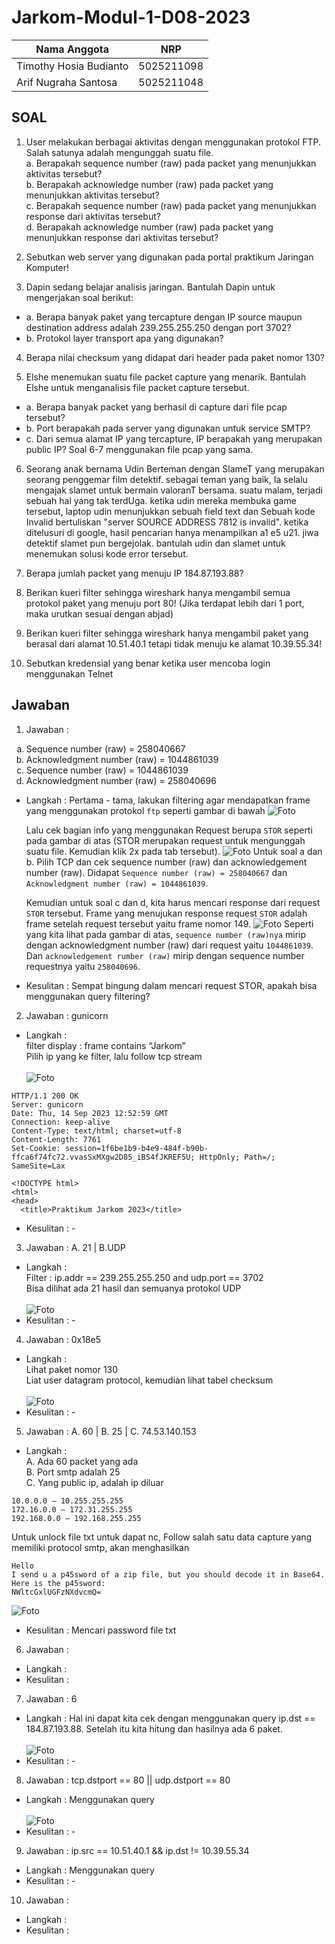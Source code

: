 # Jarkom-Modul-1-D08-2023

Nama Anggota | NRP
------------------- | --------------		
Timothy Hosia Budianto | 5025211098
Arif Nugraha Santosa | 5025211048

## SOAL
1. User melakukan berbagai aktivitas dengan menggunakan protokol FTP. Salah satunya adalah mengunggah suatu file. <br>
  a.  Berapakah sequence number (raw) pada packet yang menunjukkan aktivitas tersebut? <br>
  b.  Berapakah acknowledge number (raw) pada packet yang menunjukkan aktivitas tersebut? <br>
  c.  Berapakah sequence number (raw) pada packet yang menunjukkan response dari aktivitas tersebut? <br>
  d.  Berapakah acknowledge number (raw) pada packet yang menunjukkan response dari aktivitas tersebut?

2. Sebutkan web server yang digunakan pada portal praktikum Jaringan Komputer!

3. Dapin sedang belajar analisis jaringan. Bantulah Dapin untuk mengerjakan soal berikut:
- a. Berapa banyak paket yang tercapture dengan IP source maupun destination
address adalah 239.255.255.250 dengan port 3702?
- b. Protokol layer transport apa yang digunakan?

4. Berapa nilai checksum yang didapat dari header pada paket nomor 130?

5. Elshe menemukan suatu file packet capture yang menarik. Bantulah Elshe untuk
menganalisis file packet capture tersebut.
- a. Berapa banyak packet yang berhasil di capture dari file pcap tersebut?
- b. Port berapakah pada server yang digunakan untuk service SMTP?
- c. Dari semua alamat IP yang tercapture, IP berapakah yang merupakan public IP?
Soal 6-7 menggunakan file pcap yang sama.

6. Seorang anak bernama Udin Berteman dengan SlameT yang merupakan seorang
penggemar film detektif. sebagai teman yang baik, Ia selalu mengajak slamet untuk
bermain valoranT bersama. suatu malam, terjadi sebuah hal yang tak terdUga. ketika
udin mereka membuka game tersebut, laptop udin menunjukkan sebuah field text dan
Sebuah kode Invalid bertuliskan "server SOURCE ADDRESS 7812 is invalid". ketika
ditelusuri di google, hasil pencarian hanya menampilkan a1 e5 u21. jiwa detektif slamet
pun bergejolak. bantulah udin dan slamet untuk menemukan solusi kode error tersebut.

7. Berapa jumlah packet yang menuju IP 184.87.193.88?

8. Berikan kueri filter sehingga wireshark hanya mengambil semua protokol paket yang
menuju port 80! (Jika terdapat lebih dari 1 port, maka urutkan sesuai dengan abjad)

9. Berikan kueri filter sehingga wireshark hanya mengambil paket yang berasal dari alamat
10.51.40.1 tetapi tidak menuju ke alamat 10.39.55.34!

10. Sebutkan kredensial yang benar ketika user mencoba login menggunakan Telnet

## Jawaban

1. Jawaban   :
<ol type="a">
  <li>Sequence number (raw) = 258040667</li>
  <li>Acknowledgment number (raw) = 1044861039</li>
  <li>Sequence number (raw) = 1044861039</li>
  <li>Acknowledgment number (raw) = 258040696</li>
</ol>

- Langkah   :
  Pertama - tama, lakukan filtering agar mendapatkan frame yang menggunakan protokol `ftp` seperti gambar di bawah
  ![Foto](./img/modul1_nomer1a.png)

  Lalu cek bagian info yang menggunakan Request berupa `STOR` seperti pada gambar di atas (STOR merupakan request untuk mengunggah suatu file. Kemudian klik 2x pada tab tersebut).
  ![Foto](./img/modul1_nomer1b.png)
  Untuk soal a dan b. Pilih TCP dan cek sequence number (raw) dan acknowledgement number (raw).
  Didapat `Sequence number (raw) = 258040667` dan `Acknowledgment number (raw) = 1044861039`.

  Kemudian untuk soal c dan d, kita harus mencari response dari request `STOR` tersebut. Frame yang menujukan response request `STOR` adalah frame setelah request tersebut yaitu frame nomor 149.
  ![Foto](./img/modul1_nomer1c.png)
  Seperti yang kita lihat pada gambar di atas, `sequence number (raw)nya` mirip dengan acknowledgment number (raw) dari request yaitu `1044861039`. Dan `acknowledgement rumber (raw)` mirip dengan sequence number requestnya yaitu `258040696`.

- Kesulitan : Sempat bingung dalam mencari request STOR, apakah bisa menggunakan query filtering?

2. Jawaban   : gunicorn
- Langkah   : <br> 
filter display : frame contains “Jarkom” <br> 
Pilih ip yang ke filter, lalu follow tcp stream <br><br>
![Foto](./img/modul1_nomer2.png)
```
HTTP/1.1 200 OK
Server: gunicorn
Date: Thu, 14 Sep 2023 12:52:59 GMT
Connection: keep-alive
Content-Type: text/html; charset=utf-8
Content-Length: 7761
Set-Cookie: session=1f6be1b9-b4e9-484f-b90b-ffca6f74fc72.vvasSxMXgw2D85_iBS4fJKREF5U; HttpOnly; Path=/; SameSite=Lax

<!DOCTYPE html>
<html>
<head>
  <title>Praktikum Jarkom 2023</title>
```
- Kesulitan : -

3. Jawaban   : A. 21 | B.UDP <br> 
- Langkah   :  <br> 
Filter : ip.addr == 239.255.255.250 and udp.port == 3702 <br> 
Bisa dilihat ada 21 hasil dan semuanya protokol UDP <br><br>
![Foto](./img/modul1_nomer3.png)
- Kesulitan : -

4. Jawaban   : 0x18e5 <br> 
- Langkah   : <br> 
Lihat paket nomor 130 <br>
Liat user datagram protocol, kemudian lihat tabel checksum <br><br>
![Foto](./img/modul1_nomer4.png)
- Kesulitan : -

5. Jawaban   : A. 60 | B. 25 | C. 74.53.140.153 <br>
- Langkah   : <br>
A. Ada 60 packet yang ada <br>
B. Port smtp adalah 25 <br>
C. Yang public ip, adalah ip diluar
```
10.0.0.0 — 10.255.255.255
172.16.0.0 — 172.31.255.255
192.168.0.0 — 192.168.255.255
```
Untuk unlock file txt untuk dapat nc, Follow salah satu data capture yang memiliki protocol smtp, akan menghasilkan
```
Hello
I send u a p45sword of a zip file, but you should decode it in Base64.
Here is the p45sword:
NWltcGxlUGFzNXdvcmQ=
```
![Foto](./img/modul1_nomer5.png)
- Kesulitan : Mencari password file txt

6. Jawaban   :
- Langkah   :
- Kesulitan :

7. Jawaban   : 6
- Langkah   :
Hal ini dapat kita cek dengan menggunakan query ip.dst == 184.87.193.88. Setelah itu kita hitung dan hasilnya ada 6 paket. <br><br>
![Foto](./img/modul1_nomer7.png)
- Kesulitan : -

8. Jawaban   : tcp.dstport == 80 || udp.dstport == 80 <br>
- Langkah   : Menggunakan query <br><br>
![Foto](./img/modul1_nomer8.png)
- Kesulitan : -

9. Jawaban   : ip.src == 10.51.40.1 && ip.dst != 10.39.55.34 <br>
- Langkah   : Menggunakan query 
- Kesulitan : -

10. Jawaban   :
- Langkah   :
- Kesulitan :
